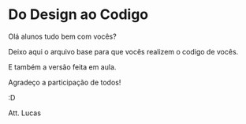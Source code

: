 # Do Design ao Codigo

Olá alunos tudo bem com vocês? 

Deixo aqui o arquivo base para que vocês realizem o codigo de vocês. 

E também a versão feita em aula.

Agradeço a participação de todos!

:D

Att. Lucas
 
